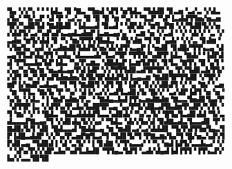 ▜▄▝▞▞▚▝▝▝▐▟▃▝▉▝▇▃▝▜▅▟▝▟▜▝▅▜▟▃▝▜▟▟▉▝▊▃▅▝▃▞▃▝▞▟▃▞▙▞▝▜▞▃▛▝▟▝▛▝▃▞▃▝▉▝▉▝▉▝▆▝▚▞▝▝▜▃▛▝▚▛▐▃▟▟▜▜▅▞▅▃▅▜▛▞▚▟▉▜▟▝▇▟█▟▊▝▐▟▃▃▟▝▉▃▟▝▝▟▛▟▞▝▆▜▃▛▇▝▞▞▜▟▉▜▞▞▅▞▟▟▜▞▃▞▚▟▚▟▚▃▄▟▃▟▅▛▐▃▅▃▄▞▄▝▝▃▆▝▅▝▞▃▟▝▝▞▝▟▞▞▝▃▝▞▃▟▅▝▆▜▞▟▟▝▊▝▚▝▆▞▛▜▚▜▙▟▃▝▝▜▞▟▆▝▜▝▉▝▄▟▞▝▞▞▃▝▊▟▆▝▚▜▅▜▄▝▄▟▝▞▃▟▆▟▉▜▟▟▜▞▅▞▟▞▟▜▚▃▄▛▐▝▅▟▊▝▊▟█▞▜▜▚▃▄▝▟▃▄▜▜▃▛▟▄▜▜▝▄▟▄▝▟▃▃▃▟▞▜▃▞▜▛▝▜▜▜▞▚▟▛▛▐▟▃▝▇▟▞▝▐▟▛▟▟▝▛▜▃▃▙▞▙▛▐▟▃▝▚▞▛▃▆▃▝▟█▟▄▛▐▃▆▜▟▜▚▝▊▜▃▝▇▜▚▝█▝▄▜▝▞▄▞▚▞▆▞▆▝▅▃▟▃▄▞▛▟▐▟▛▝▞▞▜▜▜▟▉▃▟▜▛▜▛▝▄▝▛▞▜▟▊▃▙▜▜▞▞▟▜▝▚▞▚▜▚▟▜▟▅▟▅▞▙▜▙▜▛▟▟▟▜▟▐▃▄▃▆▝▇▟▉▜▛▜▜▟▉▝▞▜▛▞▆▛▐▞▅▟▛▃▟▃▄▝▜▝▜▝▇▟▉▜▝▟▜▝█▝▐▟▚▝▊▞▞▟▉▟▜▝▞▝▄▝▇▞▝▃▅▝▆▝▜▜▃▝▇▞▙▝▛▝▚▞▝▟▐▞▃▞▞▃▟▜▃▟▊▞▙▝█▞▞▝▃▞▟▛▐▟▜▝▅▝▅▝▚▞▙▝▞▟▃▝▐▝▆▟▚▟▆▞▛▃▝▝▇▟▄▃▙▟▐▜▚▃▅▟▇▟▆▝▇▃▃▜▅▟▊▜▄▞▛▝▟▜▜▛▐▃▝▞▟▜▚▞▛▃▙▞▙▟█▜▛▃▄▝▄▞▛▜▞▟█▃▟▜▙▟▆▜▚▟▛▞▚▜▚▝▜▝▆▞▝▞▝▝█▟▃▝▜▟▃▟▟▟▟▜▃▃▚▟▉▟▞▝▚▞▃▜▞▝█▜▄▜▃▟▊▟▟▝▜▞▃▟▃▃▃▛▇▃▄▞▜▝▞▟▊▟▄▜▞▞▄▞▝▜▟▃▝▟▞▞▙▞▟▝▉▟▇▃▟▃▜▃▃▟▊▝▛▝▇▟▉▞▙▜▝▟▊▝█▟▃▃▟▝▇▟▟▃▄▝▆▝▆▟▊▃▞▃▞▟▟▟▊▝▜▞▛▟▜▜▅▜▄▃▜▛▐▟█▃▟▟▛▝▞▞▚▞▛▃▅▛▇▜▃▞▜▝▜▟▊▜▞▜▝▛▇▃▆▞▙▞▜▝█▞▅▃▚▟▚▜▛▟▊▃▄▝▜▟▉▟▐▝▟▝▃▜▞▝▐▝▊▟▇▝▞▜▚▃▃▞▝▝▚▝▅▟▐▟▜▞▃▃▙▃▞▝▞▝▝▟▚▞▛▞▞▟▛▃▙▞▚▟▜▃▙▟▊▝▜▜▄▃▜▟▜▝▃▟▞▟▄▟▐▟▐▜▜▝▐▜▚▃▛▞▙▞▞▃▃▜▉▜▉

